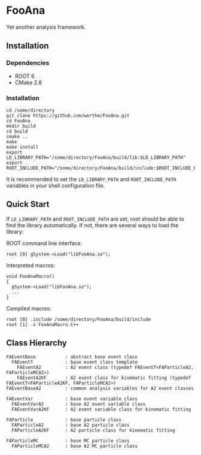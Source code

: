 FooAna
======

Yet another analysis framework.

## Installation

### Dependencies
* ROOT 6
* CMake 2.8

### Installation
```
cd /some/directory
git clone https://github.com/werthm/FooAna.git
cd FooAna
mkdir build
cd build
cmake ..
make
make install
export LD_LIBRARY_PATH="/some/directory/FooAna/build/lib:$LD_LIBRARY_PATH"
export ROOT_INCLUDE_PATH="/some/directory/FooAna/build/include:$ROOT_INCLUDE_PATH"
```
It is recommended to set the `LD_LIBRARY_PATH` and `ROOT_INCLUDE_PATH` variables
in your shell configuration file.

## Quick Start
If `LD_LIBRARY_PATH` and `ROOT_INCLUDE_PATH` are set, root should be able to
find the library automatically. If not, there are several ways to load the
library:

ROOT command line interface:
```
root [0] gSystem->Load("libFooAna.so");
```
Interpreted macros:
```
void FooAnaMacro()
{
  gSystem->Load("libFooAna.so");
  ...
}
```
Compiled macros:
```
root [0] .include /some/directory/FooAna/build/include
root [1] .x FooAnaMacro.C++
```

## Class Hierarchy
```
FAEventBase           : abstract base event class
  FAEventT            : base event class template
    FAEventA2         : A2 event class (typedef FAEventT<FAParticleA2, FAParticleMCA2>)
    FAEventA2KF       : A2 event class for kinematic fitting (typedef FAEventT<FAParticleA2KF, FAParticleMCA2>)
FAEventBaseA2         : common analysis variables for A2 event classes

FAEventVar            : base event variable class
  FAEventVarA2        : base A2 event variable class
  FAEventVarA2KF      : A2 event variable class for kinematic fitting

FAParticle            : base particle class
  FAParticleA2        : base A2 particle class
  FAParticleA2KF      : A2 particle class for kinematic fitting

FAParticleMC          : base MC particle class
  FAParticleMCA2      : base A2 MC particle class
```

